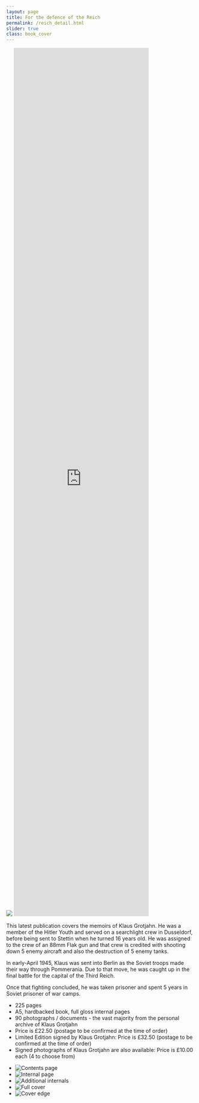 ```yaml
---
layout: page
title: For the defence of the Reich
permalink: /reich_detail.html
slider: true
class: book_cover
---
```


<img src="./assets/Reich main cover 2.png" id="detail" class="center"/>
<iframe width="360" height=2315" src="https://www.youtube.com/embed/QRCzI-IqEWg" frameborder="0" allow="accelerometer; autoplay; encrypted-media; gyroscope; picture-in-picture" class="center" allowfullscreen></iframe>
<p>This latest publication covers the memoirs of Klaus Grotjahn.  He was a member of the Hitler Youth and served on a searchlight crew in Dusseldorf, before being sent to Stettin when he turned 16 years old. He was assigned to the crew of an 88mm Flak gun and that crew is credited with shooting down 5 enemy aircraft and also the destruction of 5 enemy tanks.</p>
<p>In early-April 1945, Klaus was sent into Berlin as the Soviet troops made their way through Pommerania. Due to that move, he was caught up in the final battle for the capital of the Third Reich.</p>
<p>Once that fighting concluded, he was taken prisoner and spent 5 years in Soviet prisoner of war camps.</p>
<ul class="over">
  <li>225 pages</li>
  <li>A5, hardbacked book, full gloss internal pages</li>
  <li>90 photographs / documents - the vast majority from the personal archive of Klaus Grotjahn</li>
  <li>Price is £22.50 (postage to be confirmed at the time of order)</li>
  <li>Limited Edition signed by Klaus Grotjahn: Price is £32.50 (postage to be confirmed at the time of order)</li>
  <li>Signed photographs of Klaus Grotjahn are also available: Price is £10.00 each (4 to choose from)</li>
</ul>

<div id="folio" class="svwp">
  <ul>
    <li><img alt="Contents page" src="./assets/Reich full cover 2.png" /></li>
    <li><img alt="Internal page" src="./assets/Reich dad.png" /></li>
    <li><img alt="Additional internals" src="./assets/Reich internal 1.png" /></li>
    <li><img alt="Full cover" src="./assets/Reich internal 2.png" /></li>
    <li><img alt="Cover edge" src="./assets/Reich internal 3.png" /></li>
  </ul>
</div>

